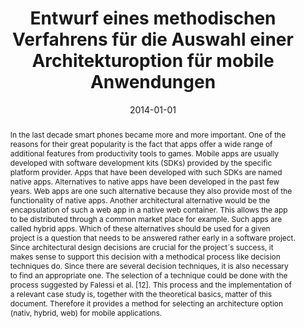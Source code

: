 ---
abstract: In the last decade smart phones became more and more important. One of the
  reasons for their great popularity is the fact that apps offer a wide range of additional
  features from productivity tools to games. Mobile apps are usually developed with
  software development kits (SDKs) provided by the specific platform provider. Apps
  that have been developed with such SDKs are named native apps. Alternatives to native
  apps have been developed in the past few years. Web apps are one such alternative
  because they also provide most of the functionality of native apps. Another architectural
  alternative would be the encapsulation of such a web app in a native web container.
  This allows the app to be distributed through a common market place for example.
  Such apps are called hybrid apps. Which of these alternatives should be used for
  a given project is a question that needs to be answered rather early in a software
  project. Since architectural design decisions are crucial for the project´s success,
  it makes sense to support this decision with a methodical process like decision
  techniques do. Since there are several decision techniques, it is also necessary
  to find an appropriate one. The selection of a technique could be done with the
  process suggested by Falessi et al. [12]. This process and the implementation of
  a relevant case study is, together with the theoretical basics, matter of this document.
  Therefore it provides a method for selecting an architecture option (nativ, hybrid,
  web) for mobile applications.
authors:
- Thomas Dori
date: '2014-01-01'
featured: false
links:
- name: Publik
  url: https://publik.tuwien.ac.at/showentry.php?ID=236311&lang=1
publication_types:
- '7'
publishDate: '2014-01-01'
title: Entwurf eines methodischen Verfahrens für die Auswahl einer Architekturoption
  für mobile Anwendungen
url_pdf: ''
---